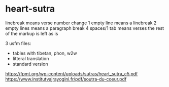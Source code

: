 # heart-sutra

linebreak means verse number change
1 empty line means a linebreak
2 empty lines means a paragraph break
4 spaces/1 tab means verses
the rest of the markup is left as is

3 usfm files:
- tables with tibetan, phon, w2w
- litteral translation
- standard version

https://fpmt.org/wp-content/uploads/sutras/heart_sutra_c5.pdf
https://www.institutvajrayogini.fr/pdf/soutra-du-coeur.pdf